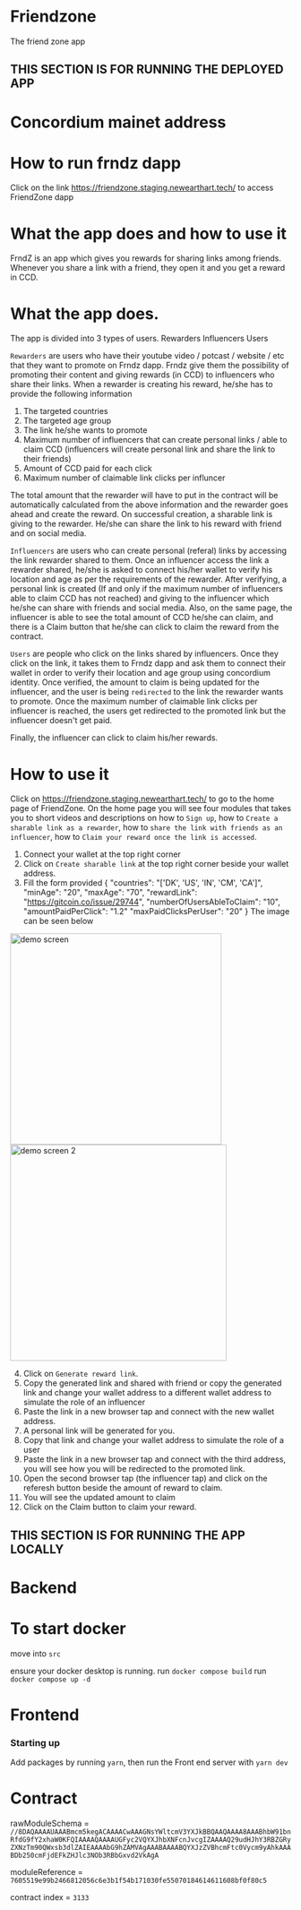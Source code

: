 # Friendzone
The friend zone app

## THIS SECTION IS FOR RUNNING THE DEPLOYED APP
# Concordium mainet address

# How to run frndz dapp 
Click on the link https://friendzone.staging.newearthart.tech/ to access FriendZone dapp

# What the app does and how to use it
FrndZ is an app which gives you rewards for sharing links among friends.
Whenever you share a link with a friend, they open it and you get a reward in CCD.

# What the app does.

The app is divided into 3 types of users. 
Rewarders
Influencers
Users

`Rewarders` are users who have their youtube video / potcast / website / etc that they want to promote on Frndz dapp. 
Frndz give them the possibility of promoting their content and giving rewards (in CCD) to influencers who share their links.
When a rewarder is creating his reward, he/she has to provide the following information
1. The targeted countries
2. The targeted age group
3. The link he/she wants to promote
4. Maximum number of influencers that can create personal links / able to claim CCD (influencers will create personal link and share the link to their friends)
5. Amount of CCD paid for each click
6. Maximum number of claimable link clicks per influncer

The total amount that the rewarder will have to put in the contract will be automatically calculated from the above information and the rewarder goes ahead
and create the reward.
On successful creation, a sharable link is giving to the rewarder. He/she can share the link to his reward with friend and on social media.

`Influencers` are users who can create personal (referal) links by accessing the link rewarder shared to them. 
Once an influencer access the link a rewarder shared, he/she is asked to connect his/her wallet to verify his location and age as per the requirements of the
rewarder. After verifying, a personal link is created (If and only if the maximum number of influencers able to claim CCD has not reached) and giving to the
influencer which he/she can share with friends and social media.
Also, on the same page, the influencer is able to see the total amount of CCD he/she can claim, and there is a Claim button that he/she can click to claim 
the reward from the contract.

`Users` are people who click on the links shared by influencers. Once they click on the link, it takes them to Frndz dapp and ask them to connect their wallet
in order to verify their location and age group using concordium identity. 
Once verified, the amount to claim is being updated for the influencer, and the user is being `redirected` to the link the rewarder wants to promote. 
Once the maximum number of claimable link clicks per influencer is reached, the users get redirected to the promoted link but the influencer doesn't get paid.

Finally, the influencer can click to claim his/her rewards.

# How to use it
Click on https://friendzone.staging.newearthart.tech/ to go to the home page of FriendZone. On the home page you will see four modules that takes you to 
short videos and descriptions on how to `Sign up`, how to `Create a sharable link as a rewarder`, how to `share the link with friends as an influencer`,
how to `Claim your reward once the link is accessed`. 

1. Connect your wallet at the top right corner
2. Click on `Create sharable link` at the top right corner beside your wallet address.
3. Fill the form provided
   {
        "countries": "['DK', 'US', 'IN', 'CM', 'CA']",
        "minAge": "20",
        "maxAge": "70",
        "rewardLink": "https://gitcoin.co/issue/29744",
        "numberOfUsersAbleToClaim": "10",
        "amountPaidPerClick": "1.2"
        "maxPaidClicksPerUser": "20"
   }
The image can be seen below

<img width="377" alt="demo screen" src="https://user-images.githubusercontent.com/125147811/220603458-bf7e47e1-2d8d-4922-bff0-e0fa238ca1c9.png">


<img width="386" alt="demo screen 2" src="https://user-images.githubusercontent.com/125147811/220603481-1854d020-50fa-47c1-ad47-7bade729166f.png">


4. Click on `Generate reward link`.
5. Copy the generated link and shared with friend or copy the generated link and change your wallet address to a different wallet address to simulate the 
role of an influencer
6. Paste the link in a new browser tap and connect with the new wallet address.
7. A personal link will be generated for you. 
8. Copy that link and change your wallet address to simulate the role of a user
9. Paste the link in a new browser tap and connect with the third address, you will see how you will be redirected to the promoted link.
10. Open the second browser tap (the influencer tap) and click on the referesh button beside the amount of reward to claim. 
11. You will see the updated amount to claim
12. Click on the Claim button to claim your reward.













## THIS SECTION IS FOR RUNNING THE APP LOCALLY
# Backend
# To start docker
move into `src`

ensure your docker desktop is running.
run `docker compose build` 
run `docker compose up -d`

# Frontend
### Starting up
Add packages by running `yarn`, then run the Front end server with `yarn dev`

# Contract
rawModuleSchema = `//8DAQAAAAUAAABmcm5kegACAAAACwAAAGNsYWltcmV3YXJkBBQAAQAAAA8AAABhbW91bnRfdG9fY2xhaW0KFQIAAAAQAAAAUGFyc2VQYXJhbXNFcnJvcgIZAAAAQ29udHJhY3RBZGRyZXNzTm90QWxsb3dlZAIEAAAAbG9hZAMVAgAAABAAAABQYXJzZVBhcmFtc0Vycm9yAhkAAABDb250cmFjdEFkZHJlc3NOb3RBbGxvd2VkAgA`

moduleReference = `7605519e99b2466812056c6e3b1f54b171030fe55070184614611608bf0f80c5`

contract index = `3133`
